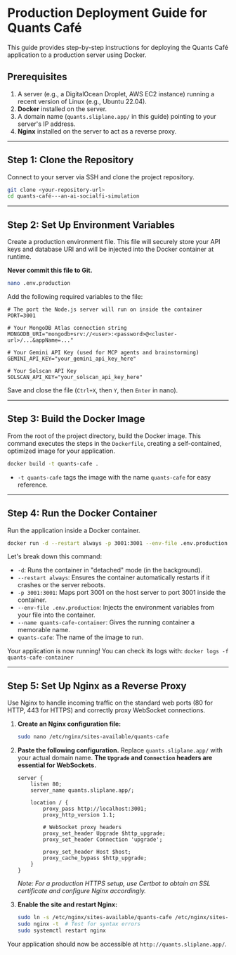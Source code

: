# Production Deployment Guide for Quants Café

This guide provides step-by-step instructions for deploying the Quants Café application to a production server using Docker.

## Prerequisites

1.  A server (e.g., a DigitalOcean Droplet, AWS EC2 instance) running a recent version of Linux (e.g., Ubuntu 22.04).
2.  **Docker** installed on the server.
3.  A domain name (`quants.sliplane.app/` in this guide) pointing to your server's IP address.
4.  **Nginx** installed on the server to act as a reverse proxy.

---

## Step 1: Clone the Repository

Connect to your server via SSH and clone the project repository.

```bash
git clone <your-repository-url>
cd quants-café---an-ai-socialfi-simulation
```

---

## Step 2: Set Up Environment Variables

Create a production environment file. This file will securely store your API keys and database URI and will be injected into the Docker container at runtime.

**Never commit this file to Git.**

```bash
nano .env.production
```

Add the following required variables to the file:

```env
# The port the Node.js server will run on inside the container
PORT=3001

# Your MongoDB Atlas connection string
MONGODB_URI="mongodb+srv://<user>:<password>@<cluster-url>/...&appName=..."

# Your Gemini API Key (used for MCP agents and brainstorming)
GEMINI_API_KEY="your_gemini_api_key_here"

# Your Solscan API Key
SOLSCAN_API_KEY="your_solscan_api_key_here"
```

Save and close the file (`Ctrl+X`, then `Y`, then `Enter` in nano).

---

## Step 3: Build the Docker Image

From the root of the project directory, build the Docker image. This command executes the steps in the `Dockerfile`, creating a self-contained, optimized image for your application.

```bash
docker build -t quants-cafe .
```

-   `-t quants-cafe` tags the image with the name `quants-cafe` for easy reference.

---

## Step 4: Run the Docker Container

Run the application inside a Docker container.

```bash
docker run -d --restart always -p 3001:3001 --env-file .env.production --name quants-cafe-container quants-cafe
```

Let's break down this command:
-   `-d`: Runs the container in "detached" mode (in the background).
-   `--restart always`: Ensures the container automatically restarts if it crashes or the server reboots.
-   `-p 3001:3001`: Maps port 3001 on the host server to port 3001 inside the container.
-   `--env-file .env.production`: Injects the environment variables from your file into the container.
-   `--name quants-cafe-container`: Gives the running container a memorable name.
-   `quants-cafe`: The name of the image to run.

Your application is now running! You can check its logs with:
`docker logs -f quants-cafe-container`

---

## Step 5: Set Up Nginx as a Reverse Proxy

Use Nginx to handle incoming traffic on the standard web ports (80 for HTTP, 443 for HTTPS) and correctly proxy WebSocket connections.

1.  **Create an Nginx configuration file:**
    ```bash
    sudo nano /etc/nginx/sites-available/quants-cafe
    ```

2.  **Paste the following configuration.** Replace `quants.sliplane.app/` with your actual domain name. **The `Upgrade` and `Connection` headers are essential for WebSockets.**

    ```nginx
    server {
        listen 80;
        server_name quants.sliplane.app/;

        location / {
            proxy_pass http://localhost:3001;
            proxy_http_version 1.1;
            
            # WebSocket proxy headers
            proxy_set_header Upgrade $http_upgrade;
            proxy_set_header Connection 'upgrade';
            
            proxy_set_header Host $host;
            proxy_cache_bypass $http_upgrade;
        }
    }
    ```
    *Note: For a production HTTPS setup, use Certbot to obtain an SSL certificate and configure Nginx accordingly.*

3.  **Enable the site and restart Nginx:**
    ```bash
    sudo ln -s /etc/nginx/sites-available/quants-cafe /etc/nginx/sites-enabled/
    sudo nginx -t  # Test for syntax errors
    sudo systemctl restart nginx
    ```

Your application should now be accessible at `http://quants.sliplane.app/`.
